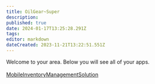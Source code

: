 ```yaml
---
title: OilGear~Super
description: 
published: true
date: 2024-01-17T13:25:28.291Z
tags: 
editor: markdown
dateCreated: 2023-11-21T13:22:51.551Z
---
```


Welcome to your area. Below you will see all of your apps.<br><br>[MobileInventoryManagementSolution](/Apps/MIMS/MobileInventoryManagementSolution)<br>
